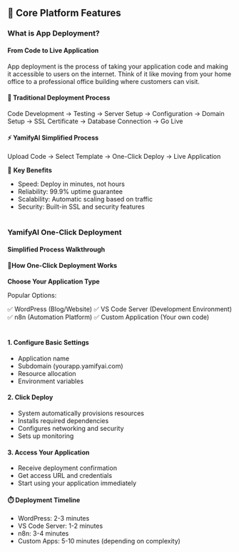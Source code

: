 ## 🔧 Core Platform Features

### What is App Deployment?

#### From Code to Live Application

App deployment is the process of taking your application code and making it accessible to users on the internet. Think of it like moving from your home office to a professional office building where customers can visit.

#### 📝 Traditional Deployment Process
Code Development → Testing → Server Setup → Configuration → 
Domain Setup → SSL Certificate → Database Connection → Go Live

#### ⚡ YamifyAI Simplified Process
Upload Code → Select Template → One-Click Deploy → Live Application

🎯 **Key Benefits**

 - Speed: Deploy in minutes, not hours
 - Reliability: 99.9% uptime guarantee
 - Scalability: Automatic scaling based on traffic
 - Security: Built-in SSL and security features
#

### YamifyAI One-Click Deployment

#### Simplified Process Walkthrough

#### 🚀How One-Click Deployment Works

**Choose Your Application Type**

 Popular Options:

✅ WordPress (Blog/Website)
✅ VS Code Server (Development Environment)
✅ n8n (Automation Platform)
✅ Custom Application (Your own code)
#

#### 1. Configure Basic Settings

 - Application name
 - Subdomain (yourapp.yamifyai.com)
 - Resource allocation
 - Environment variables

#### 2. Click Deploy

 - System automatically provisions resources
 - Installs required dependencies
 - Configures networking and security
 - Sets up monitoring

#### 3. Access Your Application

 - Receive deployment confirmation
 - Get access URL and credentials
 - Start using your application immediately

#### ⏱️ Deployment Timeline
- WordPress: 2-3 minutes
- VS Code Server: 1-2 minutes
- n8n: 3-4 minutes
- Custom Apps: 5-10 minutes (depending on complexity)
